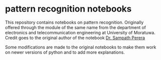 # pattern recognition notebooks

This repository contains notebooks on pattern recognition. Originally offered through the module of the same name from the department of electronics and telecommunication engineering at University of Moratuwa. Credit goes to the original author of the notebook [Dr. Sampath Perera](https://ent.uom.lk/team/dr-sampath-perera/)

Some modifications are made to the original notebooks to make them work on newer versions of python and to add more explanations.